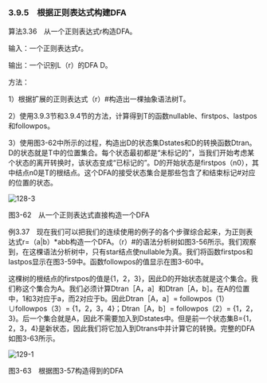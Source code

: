 ### 3.9.5　根据正则表达式构建DFA

算法3.36　从一个正则表达式r构造DFA。

输入：一个正则表达式r。

输出：一个识别L（r）的DFA D。

方法：

1）根据扩展的正则表达式（r）#构造出一棵抽象语法树T。

2）使用3.9.3节和3.9.4节的方法，计算得到T的函数nullable、firstpos、lastpos和followpos。

3）使用图3-62中所示的过程，构造出D的状态集Dstates和D的转换函数Dtran。D的状态就是T中的位置集合。每个状态最初都是“未标记的”，当我们开始考虑某个状态的离开转换时，该状态变成“已标记的”。D的开始状态是firstpos（n0），其中结点n0是T的根结点。这个DFA的接受状态集合是那些包含了和结束标记#对应的位置的状态。

![128-3](../Images/image04130.jpeg)

图3-62　从一个正则表达式直接构造一个DFA

例3.37　现在我们可以把我们的连续使用的例子的各个步骤综合起来，为正则表达式r=（a|b）*abb构造一个DFA。（r）#的语法分析树如图3-56所示。我们观察到，在这棵语法分析树中，只有star结点使nullable为真。我们将函数firstpos和lastpos显示在图3-59中。函数followpos的值显示在图3-60中。

这棵树的根结点的firstpos的值是{1，2，3}，因此D的开始状态就是这个集合。我们称这个集合为A。我们必须计算Dtran［A，a］和Dtran［A，b］。在A的位置中，1和3对应于a，而2对应于b。因此Dtran［A，a］= followpos（1）∪followpos（3）= {1，2，3，4}；Dtran［A，b］= followpos（2）= {1，2，3}。后一个集合就是A，因此不需要加入到Dstates中。但是前一个状态集B={1，2，3，4}是新状态，因此我们将它加入到Dtrans中并计算它的转换。完整的DFA如图3-63所示。

![129-1](../Images/image04131.jpeg)

图3-63　根据图3-57构造得到的DFA